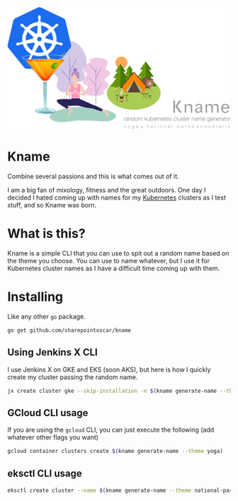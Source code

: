 ![Kname](logo.png)
# Kname
 Combine several passions and this is what comes out of it.

I am a big fan of mixology, fitness and the great outdoors. One day I decided I hated coming up with names for my [Kubernetes](https://kubernetes.io/) clusters as I test stuff, and so Kname was born.

# What is this?
Kname is a simple CLI that you can use to spit out a random name based on the theme you choose. You can use to name whatever, but I use it for Kubernetes cluster names as I have a difficult time coming up with them.


# Installing

Like any other `go` package.

```bash
go get github.com/sharepointoscar/kname
```

## Using Jenkins X CLI

I use Jenkins X on GKE and EKS (soon AKS), but here is how I quickly create my cluster passing the random name.
```bash
jx create cluster gke --skip-installation -n $(kname generate-name --theme cocktails)
```
## GCloud CLI usage

If you are using the `gcloud` CLI, you can just execute the following (add whatever other flags you want)

```bash
gcloud container clusters create $(kname generate-name --theme yoga)
```

## eksctl CLI usage

```bash
eksctl create cluster --name $(kname generate-name --theme national-parks)
```
